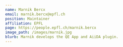 ```yaml
---
name: Marnik Bercx
email: marnik.bercx@epfl.ch
position: Maintainer
affiliation: EPFL
page: https://people.epfl.ch/marnik.bercx
image_path: /images/marnik.jpg
blurb: Marnik develops the QE App and AiiDA plugin.
---
```

